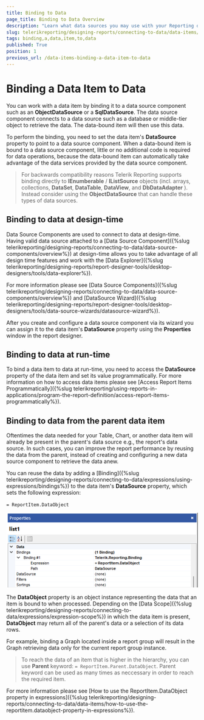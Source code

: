 ```yaml
---
title: Binding to Data
page_title: Binding to Data Overview
description: "Learn what data sources you may use with your Reporting data items, and how you may bind them to the actual data."
slug: telerikreporting/designing-reports/connecting-to-data/data-items/binding-a-data-item-to-data
tags: binding,a,data,item,to,data
published: True
position: 1
previous_url: /data-items-binding-a-data-item-to-data
---
```


# Binding a Data Item to Data

You can work with a data item by binding it to a data source component such as an **ObjectDataSource** or a **SqlDataSource**. The data source component connects to a data source such as a database or middle-tier object to retrieve the data. The data-bound item will then use this data.

To perform the binding, you need to set the data item's **DataSource** property to point to a data source component. When a data-bound item is bound to a data source component, little or no additional code is required for data operations, because the data-bound item can automatically take advantage of the data services provided by the data source component.

> For backwards compatibility reasons Telerik Reporting supports binding directly to **IEnumberable** / **IListSource** objects (incl. arrays, collections, **DataSet**, **DataTable**, **DataView**, and **DbDataAdapter** ). Instead consider using the **ObjectDataSource** that can handle these types of data sources.

## Binding to data at design-time

Data Source Components are used to connect to data at design-time. Having valid data source attached to a [Data Source Component]({%slug telerikreporting/designing-reports/connecting-to-data/data-source-components/overview%}) at design-time allows you to take advantage of all design time features and work with the [Data Explorer]({%slug telerikreporting/designing-reports/report-designer-tools/desktop-designers/tools/data-explorer%}).

For more information please see [Data Source Components]({%slug telerikreporting/designing-reports/connecting-to-data/data-source-components/overview%}) and [DataSource Wizard]({%slug telerikreporting/designing-reports/report-designer-tools/desktop-designers/tools/data-source-wizards/datasource-wizard%}).

After you create and configure a data source component via its wizard you can assign it to the data item's **DataSource** property using the **Properties** window in the report designer.

## Binding to data at run-time

To bind a data item to data at run-time, you need to access the **DataSource** property of the data item and set its value programmatically. For more information on how to access data items please see [Access Report Items Programmatically]({%slug telerikreporting/using-reports-in-applications/program-the-report-definition/access-report-items-programmatically%}).

## Binding to data from the parent data item

Oftentimes the data needed for your Table, Chart, or another data item will already be present in the parent's data source e.g., the report's data source. In such cases, you can improve the report performance by reusing the data from the parent, instead of creating and configuring a new data source component to retrieve the data anew.

You can reuse the data by adding a [Binding]({%slug telerikreporting/designing-reports/connecting-to-data/expressions/using-expressions/bindings%}) to the data item's **DataSource** property, which sets the following expression:

`= ReportItem.DataObject`

![Image showing the bindings applied to a list.](./images/DataItems/ReportItemDataObjectBinding.png)

The **DataObject** property is an object instance representing the data that an item is bound to when processed. Depending on the [Data Scope]({%slug telerikreporting/designing-reports/connecting-to-data/expressions/expression-scope%}) in which the data item is present, **DataObject** may return all of the parent's data or a selection of its data rows.

For example, binding a Graph located inside a report group will result in the Graph retrieving data only for the current report group instance.

> To reach the data of an item that is higher in the hierarchy, you can use **Parent** keyword: `= ReportItem.Parent.DataObject`. Parent keyword can be used as many times as neccessary in order to reach the required item.

For more information please see [How to use the ReportItem.DataObject property in expressions]({%slug telerikreporting/designing-reports/connecting-to-data/data-items/how-to-use-the-reportitem.dataobject-property-in-expressions%}).
